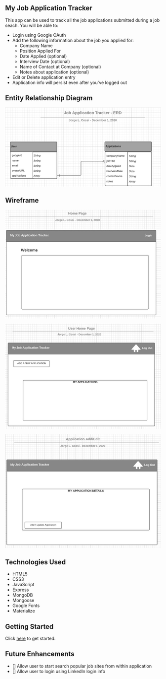 ## My Job Application Tracker

This app can be used to track all the job applications submitted during a job seach.  You will be able to:
* Login using Google OAuth
* Add the following information about the job you applied for:
  * Company Name
  * Position Applied For
  * Date Applied (optional)
  * Interview Date (optional)
  * Name of Contact at Company (optional)
  * Notes about application (optional)
* Edit or Delete application entry
* Application info will persist even after you've logged out

## Entity Relationship Diagram
![ERD Screenshot - 1 User can have Many Applications](./public/images/ERD.jpeg) 

## Wireframe
![Home Screen Wireframe](./public/images/wf1.jpeg) 

![User Home Page Wireframe](./public/images/wf2.jpeg) 

![Application Add/Edit Screen Wireframe](./public/images/wf3.jpeg) 

## Technologies Used
* HTML5
* CSS3
* JavaScript
* Express
* MongoDB
* Mongoose
* Google Fonts
* Materialize


## Getting Started
Click [here](https://my-job-application-tracker.herokuapp.com/) to get started. 
 

## Future Enhancements
- [] Allow user to start search popular job sites from within application
- [] Allow user to login using LinkedIn login info